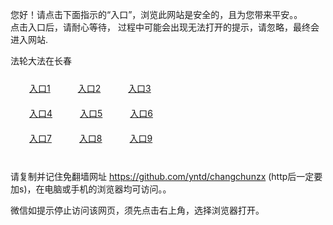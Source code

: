 您好！请点击下面指示的“入口”，浏览此网站是安全的，且为您带来平安。。 <br/>
点击入口后，请耐心等待， 过程中可能会出现无法打开的提示，请忽略，最终会进入网站. </br>

法轮大法在长春<br/>
<div style="padding:10px"><a style="margin:20px" target="_blank" href="https://d19dvs2uu823ul.cloudfront.net/2Qpsp?hxcuwvx" id="ccLink1" rel="nofollow">入口1</a> <a target="_blank" style="margin:20px" href="https://dp5gbnx5f0mx1.cloudfront.net/2Qpsp?clfkjz" id="ccLink2" rel="nofollow">入口2</a> <a style="margin:20px" target="_blank" href="https://d1k1wnft3vjlr0.cloudfront.net/2Qpsp?vgdcmozj" id="ccLink3" rel="nofollow">入口3</a></div>

<div style="padding:10px" ><a style="margin:20px" target="_blank" href="https://d19dvs2uu823ul.cloudfront.net/2Qpsp?hxcuwvx" id="ccLink4" rel="nofollow">入口4</a> <a style="margin:20px" href="https://dp5gbnx5f0mx1.cloudfront.net/2Qpsp?clfkjz" target="_blank" id="ccLink5" rel="nofollow">入口5</a> <a style="margin:20px" href="https://d1k1wnft3vjlr0.cloudfront.net/2Qpsp?vgdcmozj" target="_blank" id="ccLink6" rel="nofollow">入口6</a></div>

<div style="padding:10px"><a style="margin:20px" target="_blank" href="https://d19dvs2uu823ul.cloudfront.net/2Qpsp?hxcuwvx" id="ccLink7" rel="nofollow">入口7</a> <a style="margin:20px" href="https://dp5gbnx5f0mx1.cloudfront.net/2Qpsp?clfkjz" target="_blank" id="ccLink8" rel="nofollow">入口8</a> <a style="margin:20px" target="_blank" href="https://d1k1wnft3vjlr0.cloudfront.net/2Qpsp?vgdcmozj" id="ccLink9" rel="nofollow">入口9</a></div>

<br/>



请复制并记住免翻墙网址 https://github.com/yntd/changchunzx (http后一定要加s)，在电脑或手机的浏览器均可访问。。<br/>

微信如提示停止访问该网页，须先点击右上角，选择浏览器打开。
